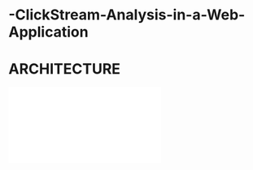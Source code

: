 # -ClickStream-Analysis-in-a-Web-Application




# ARCHITECTURE

![alt text](.resources/architecture.odg)
